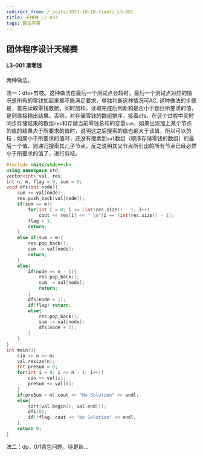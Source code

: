 ```yaml
---
redirect_from: /_posts/2023-10-19-tianti_L3-001
title: 天梯赛_L2-033
tags: 算法竞赛
---
```


## 团体程序设计天梯赛

#### L3-001 凑零钱

两种做法。

法一：dfs+剪枝。这种做法在最后一个测试点会超时，最后一个测试点对应的情况是所有的零钱加起来都不能满足要求，单独判断这种情况可AC. 这种做法的步骤是，首先读取零钱数据，同时加和，读取完成后判断和是否小于题目所要求的值，是则直接输出结果。否则，对存储零钱的数组排序，接着dfs，在这个过程中实时同步存储结果的数组`res`和存储当前零钱总和的变量`sum`，如果出现加上某个节点的值的结果大于所要求的值时，说明这之后搜索的值也都大于该值，所以可以剪枝；如果小于所要求的值时，还没有搜索到`val`数组（顺序存储零钱的数组）的最后一个值，则递归搜索其儿子节点，反之说明其父节点所引出的所有节点已经必然小于所要求的值了，进行剪枝。

```cpp
#include <bits/stdc++.h>
using namespace std;
vector<int> val, res;
int n, m, flag = 0, sum = 0;
void dfs(int node){
    sum += val[node];
    res.push_back(val[node]);
    if(sum == m){
        for(int i = 0; i <= (int)res.size() - 1; i++)
            cout << res[i] << " \n"[i == (int)res.size() - 1];
        flag = 1;
        return;
    }
    else if(sum > m){
        res.pop_back();
        sum -= val[node];
        return;
    }
    else{
        if(node == n - 1){
            res.pop_back();
            sum -= val[node];
            return;
        }
        dfs(node + 1);
        if(flag) return;
        else{
            res.pop_back();
            sum -= val[node];
            dfs(node + 1);
        }
    }
}
int main(){
    cin >> n >> m;
    val.resize(n);
    int preSum = 0;
    for(int i = 0; i <= n - 1; i++){
        cin >> val[i];
        preSum += val[i];
    }
    if(preSum < m) cout << "No Solution" << endl;
    else{
        sort(val.begin(), val.end());
        dfs(0);
        if(!flag) cout << "No Solution" << endl;
    }
    return 0;
}
```

法二：dp，0/1背包问题。待更新...